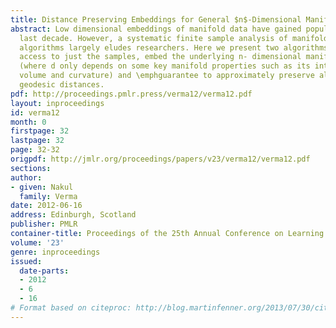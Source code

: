 ```yaml
---
title: Distance Preserving Embeddings for General $n$-Dimensional Manifolds
abstract: Low dimensional embeddings of manifold data have gained popularity in the
  last decade. However, a systematic finite sample analysis of manifold embedding
  algorithms largely eludes researchers. Here we present two algorithms that, given
  access to just the samples, embed the underlying n- dimensional manifold into R^d
  (where d only depends on some key manifold properties such as its intrinsic dimension,
  volume and curvature) and \emphguarantee to approximately preserve all interpoint
  geodesic distances.
pdf: http://proceedings.pmlr.press/verma12/verma12.pdf
layout: inproceedings
id: verma12
month: 0
firstpage: 32
lastpage: 32
page: 32-32
origpdf: http://jmlr.org/proceedings/papers/v23/verma12/verma12.pdf
sections: 
author:
- given: Nakul
  family: Verma
date: 2012-06-16
address: Edinburgh, Scotland
publisher: PMLR
container-title: Proceedings of the 25th Annual Conference on Learning Theory
volume: '23'
genre: inproceedings
issued:
  date-parts:
  - 2012
  - 6
  - 16
# Format based on citeproc: http://blog.martinfenner.org/2013/07/30/citeproc-yaml-for-bibliographies/
---
```

